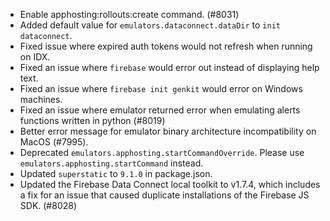 - Enable apphosting:rollouts:create command. (#8031)
- Added default value for `emulators.dataconnect.dataDir` to `init dataconnect`.
- Fixed issue where expired auth tokens would not refresh when running on IDX.
- Fixed an issue where `firebase` would error out instead of displaying help text.
- Fixed an issue where `firebase init genkit` would error on Windows machines.
- Fixed an issue where emulator returned error when emulating alerts functions written in python (#8019)
- Better error message for emulator binary architecture incompatibility on MacOS (#7995).
- Deprecated `emulators.apphosting.startCommandOverride`. Please use `emulators.apphosting.startCommand` instead.
- Updated `superstatic` to `9.1.0` in package.json.
- Updated the Firebase Data Connect local toolkit to v1.7.4, which includes a fix for an issue that caused duplicate installations of the Firebase JS SDK. (#8028)
